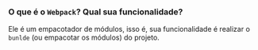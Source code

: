 ### O que é o `Webpack`? Qual sua funcionalidade?

Ele é um empacotador de módulos, isso é, sua funcionalidade é realizar o `bunlde` (ou empacotar os módulos) do projeto.